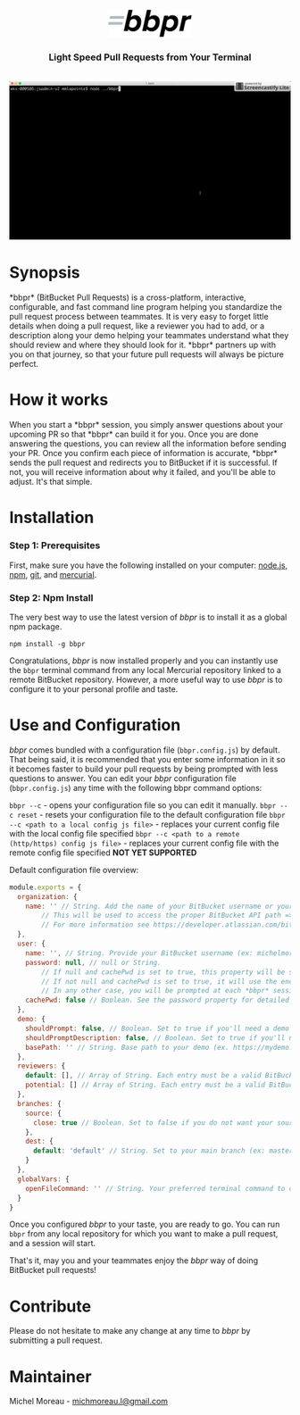 <br>
<div align="center">
<img src='https://raw.githubusercontent.com/MichelML/bbpr/master/media/bbpr.png' width='150'>
<h3 style="text-decordation:none;">Light Speed Pull Requests from Your Terminal</h3>
</div>
<br>
<div align="center">
<img src='https://raw.githubusercontent.com/MichelML/bbpr/master/media/bbpr2.gif'>
</div>

<h1 id="synopsis">Synopsis</h1> 
*bbpr* (BitBucket Pull Requests) is a cross-platform, interactive, configurable, and fast command line program helping you standardize the pull request process between teammates. It is very easy to forget little details when doing a pull request, like a reviewer you had to add, or a description along your demo helping your teammates understand what they should review and where they should look for it. *bbpr* partners up with you on that journey, so that your future pull requests will always be picture perfect.   

<h1 id="synopsis">How it works</h1>
When you start a *bbpr* session, you simply answer questions about your upcoming PR so that *bbpr* can build it for you. Once you are done answering the questions, you can review all the information before sending your PR. Once you confirm each piece of information is accurate, *bbpr* sends the pull request and redirects you to BitBucket if it is successful. If not, you will receive information about why it failed, and you'll be able to adjust. It's that simple.  
 
<h1 id="installation">Installation</h1>
<h3>Step 1: Prerequisites</h3> 
  
First, make sure you have the following installed on your computer: <a href="https://nodejs.org/en/">node.js</a>, <a href="https://www.npmjs.com/">npm</a>, <a href="https://git-scm.com/">git</a>, and <a href="https://www.mercurial-scm.org/">mercurial</a>.   


<h3>Step 2: Npm Install</h3>
  
The very best way to use the latest version of *bbpr* is to install it as a global npm package.
```  
npm install -g bbpr
```     

Congratulations, *bbpr* is now installed properly and you can instantly use the `bbpr` terminal command from any local Mercurial repository linked to a remote BitBucket repository. However, a more useful way to use *bbpr* is to configure it to your personal profile and taste.

<h1 id="Configuration">Use and Configuration</h1>  

*bbpr* comes bundled with a configuration file (`bbpr.config.js`) by default. That being said, it is recommended that you enter some information in it so it becomes faster to build your pull requests by being prompted with less questions to answer. You can edit your *bbpr* configuration file  (`bbpr.config.js`) any time with the following bbpr command options: 

`bbpr --c` - opens your configuration file so you can edit it manually.
`bbpr --c reset` - resets your configuration file to the default configuration file
`bbpr --c <path to a local config js file>` - replaces your current config file with the local config file specified
`bbpr --c <path to a remote (http/https) config js file>` - replaces your current config file with the remote config file specified **NOT YET SUPPORTED**
  
Default configuration file overview:  

```javascript 
module.exports = {
  organization: {
    name: '' // String. Add the name of your BitBucket username or your organization name under which your repository can be found (ex: michelmoreau, mycompanyid )
        // This will be used to access the proper BitBucket API path => https://api.bitbucket.org/2.0/repositories/2.0/repositories/{will_be_utilized_here}/{repo_slug}/pullrequests
        // For more information see https://developer.atlassian.com/bitbucket/api/2/reference/resource/repositories/%7Busername%7D/%7Brepo_slug%7D/pullrequests#post
  },
  user: {
    name: '', // String. Provide your BitBucket username (ex: michelmoreaul) under which you will make your pull requests, so you don't have to type it at each session.
    password: null, // null or String.
        // If null and cachePwd is set to true, this property will be set to the (encrypted) password you entered via the prompt for your next *bbpr* sessions.
        // If not null and cachePwd is set to true, it will use the encrypted password stored in this property.
        // In any other case, you will be prompted at each *bbpr* session to provide your BitBucket password.
    cachePwd: false // Boolean. See the password property for detailed explanation.
  },
  demo: {
    shouldPrompt: false, // Boolean. Set to true if you'll need a demo link with your PR.
    shouldPromptDescription: false, // Boolean. Set to true if you'll need a description with your demo.
    basePath: '' // String. Base path to your demo (ex. https://mydemo.com/). Provide only if needing a demo. It will be ignored otherwise.
  },
  reviewers: {
    default: [], // Array of String. Each entry must be a valid BitBucket username. These are the reviewers who are assign to reviewing your work. An empty Array is also valid.
    potential: [] // Array of String. Each entry must be a valid BitBucket username. These are the reviewers who may be assigned to reviewing your work. An empty Array is also valid.
  },
  branches: {
    source: {
      close: true // Boolean. Set to false if you do not want your source branch to be closed after merging in the destination branch.
    },
    dest: {
      default: 'default' // String. Set to your main branch (ex: master or default), or the branch to which you are making PRs most often.
    }
  },
  globalVars: {
    openFileCommand: '' // String. Your preferred terminal command to open your config file (javascript file). *bbpr* uses a default command according to your platform if empty.
  }
}
```  
Once you configured *bbpr* to your taste, you are ready to go. You can run `bbpr` from any local repository for which you want to make a pull request, and a session will start.  

That's it, may you and your teammates enjoy the *bbpr* way of doing BitBucket pull requests!
  
<h1 id="contribute">Contribute</h1>

Please do not hesitate to make any change at any time to *bbpr* by submitting a pull request.
  
<h1 id="maintainer">Maintainer</h1>
 
Michel Moreau - [michmoreau.l@gmail.com](mailto:michmoreau.l@gmail.com?Subject=*bbpr*%20Project) 
